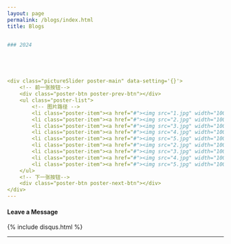 ```yaml
---
layout: page
permalink: /blogs/index.html
title: Blogs


### 2024





<div class="pictureSlider poster-main" data-setting='{}'>
	<!-- 前一张按钮-->
	<div class="poster-btn poster-prev-btn"></div>
    <ul class="poster-list">
    	<!-- 图片路径 -->
    	<li class="poster-item"><a href="#"><img src="1.jpg" width="100%" height="100%"></a></li>
        <li class="poster-item"><a href="#"><img src="2.jpg" width="100%" height="100%"></a></li>
        <li class="poster-item"><a href="#"><img src="3.jpg" width="100%" height="100%"></a></li>
        <li class="poster-item"><a href="#"><img src="4.jpg" width="100%" height="100%"></a></li>
        <li class="poster-item"><a href="#"><img src="5.jpg" width="100%" height="100%"></a></li>
        <li class="poster-item"><a href="#"><img src="2.jpg" width="100%" height="100%"></a></li>
        <li class="poster-item"><a href="#"><img src="3.jpg" width="100%" height="100%"></a></li>
        <li class="poster-item"><a href="#"><img src="4.jpg" width="100%" height="100%"></a></li>
        <li class="poster-item"><a href="#"><img src="5.jpg" width="100%" height="100%"></a></li>
    </ul>
    <!-- 下一张按钮-->
    <div class="poster-btn poster-next-btn"></div>
</div>
---
```


#### Leave a Message

{% include disqus.html %} 

---

<div style="width: 400px; height: 247.2px;">
<script type='text/javascript' id='clustrmaps' src='//cdn.clustrmaps.com/map_v2.js?cl=080808&w=300&t=tt&d=SKBNmedRRQ9n4KuuVDMP6zzHVrFg-OCBRBI6DNi8mzk&co=ffffff&cmo=ff5353&cmn=ff5353&ct=080808'></script>
</div>














